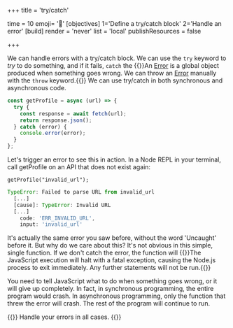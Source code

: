 +++
title = 'try/catch'

time = 10
emoji= '🥎'
[objectives]
    1='Define a try/catch block'
    2='Handle an error'
[build]
  render = 'never'
  list = 'local'
  publishResources = false

+++

We can handle errors with a try/catch block. We can use the `try` keyword to _try_ to do something, and if it fails, `catch` the {{<tooltip title="error">}}An [Error](https://developer.mozilla.org/en-US/docs/Web/JavaScript/Reference/Global_Objects/Error) is a global object produced when something goes wrong. We can throw an [Error](https://www.w3schools.com/js/js_errors.asp) manually with the `throw` keyword.{{</tooltip>}} We can use try/catch in both synchronous and asynchronous code.

```js
const getProfile = async (url) => {
  try {
    const response = await fetch(url);
    return response.json();
  } catch (error) {
    console.error(error);
  }
};
```

Let's trigger an error to see this in action. In a Node REPL in your terminal, call getProfile on an API that does not exist again:

`getProfile("invalid_url");`

```js
TypeError: Failed to parse URL from invalid_url
  [...]
  [cause]: TypeError: Invalid URL
  [...]
    code: 'ERR_INVALID_URL',
    input: 'invalid_url'
```

It's actually the same error you saw before, without the word 'Uncaught' before it. But why do we care about this? It's not obvious in this simple, single function. If we don't catch the error, the function will {{<tooltip title="crash.">}}The JavaScript execution will halt with a fatal exception, causing the Node.js process to exit immediately. Any further statements will not be run.{{</tooltip>}}

You need to tell JavaScript what to do when something goes wrong, or it will give up completely. In fact, in synchronous programming, the entire program would crash. In asynchronous programming, only the function that threw the error will crash. The rest of the program will continue to run.

{{<note type="tip" title="Tip">}}
Handle your errors in all cases.
{{</note>}}
